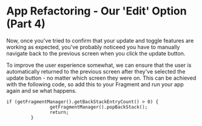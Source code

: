 # App Refactoring - Our 'Edit' Option \(Part 4\)

Now, once you've tried to confirm that your update and toggle features are working as expected, you've probably noticeed you have to manually navigate back to the previous screen when you click the update button.

To improve the user experience somewhat, we can ensure that the user is automatically returned to the previous screen after they've selected the update button - no matter which screen they were on. This can be achieved with the following code, so add this to your Fragment and run your app again and se what happens.

```
if (getFragmentManager().getBackStackEntryCount() > 0) {    
                getFragmentManager().popBackStack();    
                return;
         }
```

